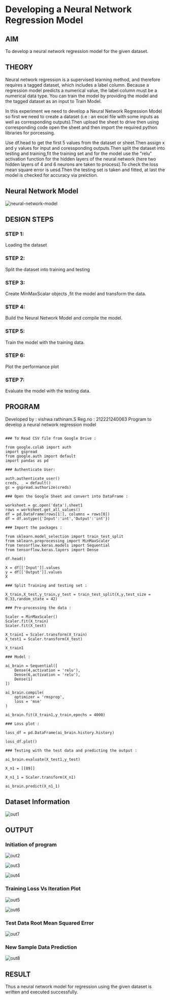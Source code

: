 # Developing a Neural Network Regression Model

## AIM

To develop a neural network regression model for the given dataset.

## THEORY

Neural network regression is a supervised learning method, and therefore requires a tagged dataset, which includes a label column. Because a regression model predicts a numerical value, the label column must be a numerical data type. You can train the model by providing the model and the tagged dataset as an input to Train Model.

In this experiment we need to develop a Neural Network Regression Model so first we need to create a dataset (i.e : an excel file with some inputs as well as corresponding outputs).Then upload the sheet to drive then using corresponding code open the sheet and then import the required python libraries for porcessing.

Use df.head to get the first 5 values from the dataset or sheet.Then assign x and y values for input and coressponding outputs.Then split the dataset into testing and training,fit the training set and for the model use the "relu" activation function for the hidden layers of the neural network (here two hidden layers of 4 and 6 neurons are taken to process).To check the loss mean square error is uesd.Then the testing set is taken and fitted, at last the model is checked for accuracy via preiction.

## Neural Network Model

![neural-network-model](https://user-images.githubusercontent.com/95266350/187114481-389a6719-af9d-4d1f-b66b-571b1e6b6a68.png)

## DESIGN STEPS

### STEP 1:

Loading the dataset

### STEP 2:

Split the dataset into training and testing

### STEP 3:

Create MinMaxScalar objects ,fit the model and transform the data.

### STEP 4:

Build the Neural Network Model and compile the model.

### STEP 5:

Train the model with the training data.

### STEP 6:

Plot the performance plot

### STEP 7:

Evaluate the model with the testing data.

## PROGRAM
Developed by : vishwa rathinam.S
Reg.no : 212221240063
Program to develop a neural network regression model
~~~

### To Read CSV file from Google Drive :

from google.colab import auth
import gspread
from google.auth import default
import pandas as pd

### Authenticate User:

auth.authenticate_user()
creds, _ = default()
gc = gspread.authorize(creds)

### Open the Google Sheet and convert into DataFrame :

worksheet = gc.open('data').sheet1
rows = worksheet.get_all_values()
df = pd.DataFrame(rows[1:], columns = rows[0])
df = df.astype({'Input':'int','Output':'int'})

### Import the packages :

from sklearn.model_selection import train_test_split
from sklearn.preprocessing import MinMaxScaler
from tensorflow.keras.models import Sequential
from tensorflow.keras.layers import Dense

df.head()

X = df[['Input']].values
y = df[['Output']].values
X

### Split Training and testing set :

X_train,X_test,y_train,y_test = train_test_split(X,y,test_size = 0.33,random_state = 42)

### Pre-processing the data :

Scaler = MinMaxScaler()
Scaler.fit(X_train)
Scaler.fit(X_test)

X_train1 = Scaler.transform(X_train)
X_test1 = Scaler.transform(X_test)

X_train1

### Model :

ai_brain = Sequential([
    Dense(4,activation = 'relu'),
    Dense(6,activation = 'relu'),
    Dense(1)
])

ai_brain.compile(
    optimizer = 'rmsprop',
    loss = 'mse'
)

ai_brain.fit(X_train1,y_train,epochs = 4000)

### Loss plot :

loss_df = pd.DataFrame(ai_brain.history.history)

loss_df.plot()

### Testing with the test data and predicting the output :

ai_brain.evaluate(X_test1,y_test)

X_n1 = [[89]]

X_n1_1 = Scaler.transform(X_n1)

ai_brain.predict(X_n1_1)

~~~

## Dataset Information

![out1](https://user-images.githubusercontent.com/95266350/187114538-370bed6f-3e6a-4227-bd2c-1bd051b93842.png)

## OUTPUT

### Initiation of program
![out2](https://user-images.githubusercontent.com/95266350/187114802-19c38500-5117-4d3e-b3cb-73e52d98e1d9.png)

![out3](https://user-images.githubusercontent.com/95266350/187114830-c3f80608-25db-461c-95ee-d0ef8102d3f6.png)

![out4](https://user-images.githubusercontent.com/95266350/187114859-917ced87-0ed2-4729-8333-3a28d94881fc.png)

### Training Loss Vs Iteration Plot
![out5](https://user-images.githubusercontent.com/95266350/187114904-67e6a85d-a4e0-4894-819e-8c147d2c3258.png)

![out6](https://user-images.githubusercontent.com/95266350/187114987-6de0aaf8-d177-43d4-8600-51239ad77d72.png)

### Test Data Root Mean Squared Error
![out7](https://user-images.githubusercontent.com/95266350/187115012-c29cc70c-74cd-47d8-91b1-7a210f161c4c.png)

### New Sample Data Prediction
![out8](https://user-images.githubusercontent.com/95266350/187115058-2aa96e05-e26a-423d-bf40-c0107c86c9da.png)

## RESULT
Thus a neural network model for regression using the given dataset is written and executed successfully.
